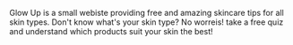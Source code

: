 Glow Up is a small webiste providing free and amazing skincare tips for all skin types. Don't know what's your skin type? No worreis! take a free quiz and understand which products suit your skin the best!

